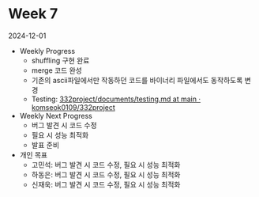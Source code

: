# Week 7

2024-12-01

- Weekly Progress
    - shuffling 구현 완료
    - merge 코드 완성    
    - 기존의 ascii파일에서만 작동하던 코드를 바이너리 파일에서도 동작하도록 변경 
    - Testing: [332project/documents/testing.md at main · komseok0109/332project](https://github.com/komseok0109/332project/blob/main/documents/testing.md)
- Weekly Next Progress
    - 버그 발견 시 코드 수정
    - 필요 시 성능 최적화
    - 발표 준비
- 개인 목표
    - 고민석: 버그 발견 시 코드 수정, 필요 시 성능 최적화
    - 하동은: 버그 발견 시 코드 수정, 필요 시 성능 최적화
    - 신재욱: 버그 발견 시 코드 수정, 필요 시 성능 최적화
